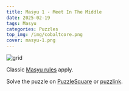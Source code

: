 ```yaml
---
title: Masyu 1 - Meet In The Middle
date: 2025-02-19
tags: Masyu
categories: Puzzles
top_img: /img/cobaltcore.png
cover: masyu-1.png
---
```



![grid](masyu-1.png)

Classic [Masyu rules](https://puzz.link/rules.html?mashu) apply.

Solve the puzzle on [PuzzleSquare](https://puzsq.logicpuzzle.app/puzzle/157417) or [puzzlink](https://puzz.link/p?mashu/9/9/039663000006f060001c9000002).